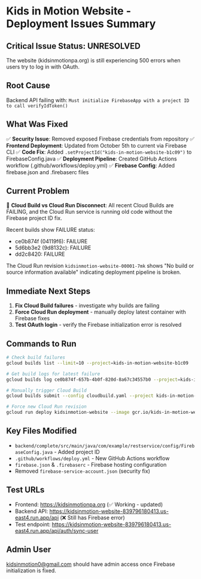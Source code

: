 # Kids in Motion Website - Deployment Issues Summary

## Critical Issue Status: UNRESOLVED
The website (kidsinmotionpa.org) is still experiencing 500 errors when users try to log in with OAuth.

## Root Cause
Backend API failing with: `Must initialize FirebaseApp with a project ID to call verifyIdToken()`

## What Was Fixed
✅ **Security Issue**: Removed exposed Firebase credentials from repository
✅ **Frontend Deployment**: Updated from October 5th to current via Firebase CLI
✅ **Code Fix**: Added `.setProjectId("kids-in-motion-website-b1c09")` to FirebaseConfig.java
✅ **Deployment Pipeline**: Created GitHub Actions workflow (.github/workflows/deploy.yml)
✅ **Firebase Config**: Added firebase.json and .firebaserc files

## Current Problem
🚨 **Cloud Build vs Cloud Run Disconnect**: All recent Cloud Builds are FAILING, and the Cloud Run service is running old code without the Firebase project ID fix.

Recent builds show FAILURE status:
- ce0b874f (04119f6): FAILURE
- 5d6bb3e2 (9d8132c): FAILURE
- dd2c8420: FAILURE

The Cloud Run revision `kidsinmotion-website-00001-7mk` shows "No build or source information available" indicating deployment pipeline is broken.

## Immediate Next Steps
1. **Fix Cloud Build failures** - investigate why builds are failing
2. **Force Cloud Run deployment** - manually deploy latest container with Firebase fixes
3. **Test OAuth login** - verify the Firebase initialization error is resolved

## Commands to Run
```bash
# Check build failures
gcloud builds list --limit=10 --project=kids-in-motion-website-b1c09

# Get build logs for latest failure
gcloud builds log ce0b874f-657b-4b0f-820d-8a67c34557b0 --project=kids-in-motion-website-b1c09

# Manually trigger Cloud Build
gcloud builds submit --config cloudbuild.yaml --project kids-in-motion-website-b1c09 --region us-east4

# Force new Cloud Run revision
gcloud run deploy kidsinmotion-website --image gcr.io/kids-in-motion-website-b1c09/kidsinmotion-website:latest --region us-east4 --project kids-in-motion-website-b1c09
```

## Key Files Modified
- `backend/complete/src/main/java/com/example/restservice/config/FirebaseConfig.java` - Added project ID
- `.github/workflows/deploy.yml` - New GitHub Actions workflow
- `firebase.json` & `.firebaserc` - Firebase hosting configuration
- Removed `firebase-service-account.json` (security fix)

## Test URLs
- Frontend: https://kidsinmotionpa.org (✅ Working - updated)
- Backend API: https://kidsinmotion-website-839796180413.us-east4.run.app/api (❌ Still has Firebase error)
- Test endpoint: https://kidsinmotion-website-839796180413.us-east4.run.app/api/auth/sync-user

## Admin User
kidsinmotion0@gmail.com should have admin access once Firebase initialization is fixed.